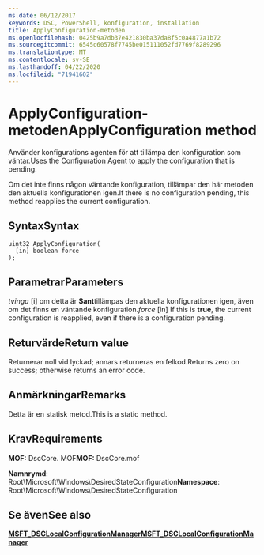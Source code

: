 ```yaml
---
ms.date: 06/12/2017
keywords: DSC, PowerShell, konfiguration, installation
title: ApplyConfiguration-metoden
ms.openlocfilehash: 0425b9a7db37e421830ba37da8f5c0a4877a1b72
ms.sourcegitcommit: 6545c60578f7745be015111052fd7769f8289296
ms.translationtype: MT
ms.contentlocale: sv-SE
ms.lasthandoff: 04/22/2020
ms.locfileid: "71941602"
---
```

# <a name="applyconfiguration-method"></a><span data-ttu-id="25c8a-103">ApplyConfiguration-metoden</span><span class="sxs-lookup"><span data-stu-id="25c8a-103">ApplyConfiguration method</span></span>

<span data-ttu-id="25c8a-104">Använder konfigurations agenten för att tillämpa den konfiguration som väntar.</span><span class="sxs-lookup"><span data-stu-id="25c8a-104">Uses the Configuration Agent to apply the configuration that is pending.</span></span>

<span data-ttu-id="25c8a-105">Om det inte finns någon väntande konfiguration, tillämpar den här metoden den aktuella konfigurationen igen.</span><span class="sxs-lookup"><span data-stu-id="25c8a-105">If there is no configuration pending, this method reapplies the current configuration.</span></span>

## <a name="syntax"></a><span data-ttu-id="25c8a-106">Syntax</span><span class="sxs-lookup"><span data-stu-id="25c8a-106">Syntax</span></span>

```mof
uint32 ApplyConfiguration(
  [in] boolean force
);
```

## <a name="parameters"></a><span data-ttu-id="25c8a-107">Parametrar</span><span class="sxs-lookup"><span data-stu-id="25c8a-107">Parameters</span></span>

<span data-ttu-id="25c8a-108">*tvinga* \[i\] om detta är **Sant**tillämpas den aktuella konfigurationen igen, även om det finns en väntande konfiguration.</span><span class="sxs-lookup"><span data-stu-id="25c8a-108">*force* \[in\] If this is **true**, the current configuration is reapplied, even if there is a configuration pending.</span></span>

## <a name="return-value"></a><span data-ttu-id="25c8a-109">Returvärde</span><span class="sxs-lookup"><span data-stu-id="25c8a-109">Return value</span></span>

<span data-ttu-id="25c8a-110">Returnerar noll vid lyckad; annars returneras en felkod.</span><span class="sxs-lookup"><span data-stu-id="25c8a-110">Returns zero on success; otherwise returns an error code.</span></span>

## <a name="remarks"></a><span data-ttu-id="25c8a-111">Anmärkningar</span><span class="sxs-lookup"><span data-stu-id="25c8a-111">Remarks</span></span>

<span data-ttu-id="25c8a-112">Detta är en statisk metod.</span><span class="sxs-lookup"><span data-stu-id="25c8a-112">This is a static method.</span></span>

## <a name="requirements"></a><span data-ttu-id="25c8a-113">Krav</span><span class="sxs-lookup"><span data-stu-id="25c8a-113">Requirements</span></span>

<span data-ttu-id="25c8a-114">**MOF:** DscCore. MOF</span><span class="sxs-lookup"><span data-stu-id="25c8a-114">**MOF:** DscCore.mof</span></span>

<span data-ttu-id="25c8a-115">**Namnrymd**: Root\Microsoft\Windows\DesiredStateConfiguration</span><span class="sxs-lookup"><span data-stu-id="25c8a-115">**Namespace**: Root\Microsoft\Windows\DesiredStateConfiguration</span></span>

## <a name="see-also"></a><span data-ttu-id="25c8a-116">Se även</span><span class="sxs-lookup"><span data-stu-id="25c8a-116">See also</span></span>

[<span data-ttu-id="25c8a-117">**MSFT_DSCLocalConfigurationManager**</span><span class="sxs-lookup"><span data-stu-id="25c8a-117">**MSFT_DSCLocalConfigurationManager**</span></span>](msft-dsclocalconfigurationmanager.md)
